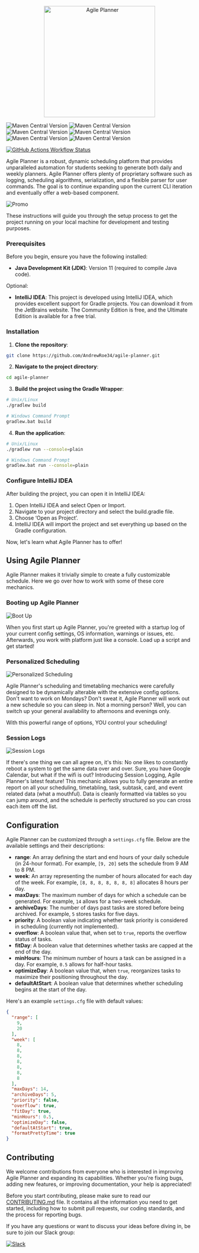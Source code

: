 <p align="center">
  <img src="images/new_logo.png" alt="Agile Planner" height=300>
</p>

![Maven Central Version](https://img.shields.io/maven-central/v/com.google.code.gson/gson?versionPrefix=2.10.1&style=flat&label=gson&labelColor=%23f8b500&color=%23555555)
![Maven Central Version](https://img.shields.io/maven-central/v/com.google.api-client/google-api-client?versionSuffix=2.6.0&style=flat&label=google-api-client&labelColor=%230f9d58&color=%23555555)
![Maven Central Version](https://img.shields.io/maven-central/v/com.google.oauth-client/google-oauth-client-jetty?versionSuffix=1.34.1&style=flat&label=google-oauth-client-jetty&labelColor=%234285f4&color=%23555555)
![Maven Central Version](https://img.shields.io/maven-central/v/com.google.apis/google-api-services-calendar?versionSuffix=v3-rev20220715-2.0.0&style=flat&label=google-api-services-calendar&labelColor=%23db4437&color=%23555555)
![Maven Central Version](https://img.shields.io/maven-central/v/org.junit.jupiter/junit-jupiter-api?versionSuffix=5.9.2&style=flat&label=junit-jupiter-api&labelColor=%234caf50&color=%23555555)
![Maven Central Version](https://img.shields.io/maven-central/v/org.junit.jupiter/junit-jupiter-engine?versionSuffix=5.9.2&style=flat&label=junit-jupiter-engine&labelColor=%239c27b0&color=%23555555)

[![GitHub Actions Workflow Status](https://img.shields.io/github/actions/workflow/status/AndrewRoe34/agile-planner/gradle.yml?style=flat)](https://github.com/AndrewRoe34/agile-planner/actions)
<!-- [![GitHub Release](https://img.shields.io/github/v/release/AndrewRoe34/agile-planner?include_prereleases&color=%23ffeb3b)](https://github.com/AndrewRoe34/agile-planner/releases) -->

Agile Planner is a robust, dynamic scheduling platform that provides unparalleled automation for students seeking to generate both daily and weekly planners. Agile Planner offers plenty of proprietary software such as logging, scheduling algorithms, serialization, and a flexible parser for user commands. The goal is to continue expanding upon the current CLI iteration and eventually offer a web-based component.

![Promo](images/preview.gif)

These instructions will guide you through the setup process to get the project running on your local machine for development and testing purposes.

### Prerequisites

Before you begin, ensure you have the following installed:
- **Java Development Kit (JDK)**: Version 11 (required to compile Java code).

Optional:
- **IntelliJ IDEA**: This project is developed using IntelliJ IDEA, which provides excellent support for Gradle projects. You can download it from the JetBrains website. The Community Edition is free, and the Ultimate Edition is available for a free trial.

### Installation
1. **Clone the repository**:
```bash
git clone https://github.com/AndrewRoe34/agile-planner.git
```
2. **Navigate to the project directory**:
```bash
cd agile-planner
```
3. **Build the project using the Gradle Wrapper**:
```bash
# Unix/Linux
./gradlew build

# Windows Command Prompt
gradlew.bat build
```
4. **Run the application**:
```bash
# Unix/Linux
./gradlew run --console=plain

# Windows Command Prompt
gradlew.bat run --console=plain
```
### Configure IntelliJ IDEA
After building the project, you can open it in IntelliJ IDEA:
1. Open IntelliJ IDEA and select Open or Import.
2. Navigate to your project directory and select the build.gradle file.
3. Choose ‘Open as Project’.
4. IntelliJ IDEA will import the project and set everything up based on the Gradle configuration.

Now, let's learn what Agile Planner has to offer!

## Using Agile Planner
Agile Planner makes it trivially simple to create a fully customizable schedule. Here we go over how to work with some of these core mechanics.

### Booting up Agile Planner
![Boot Up](images/ui.gif)

When you first start up Agile Planner, you're greeted with a startup log of your current config settings, OS information, warnings or issues, etc. Afterwards, you work with platform just like a console. Load up a script and get started!

### Personalized Scheduling
![Personalized Scheduling](images/hours.gif)

Agile Planner's scheduling and timetabling mechanics were carefully designed to be dynamically alterable with the extensive config options. Don't want to work on Mondays? Don't sweat it, Agile Planner will work out a new schedule so you can sleep in. Not a morning person? Well, you can switch up your general availability to afternoons and evenings only.

With this powerful range of options, YOU control your scheduling!

### Session Logs
![Session Logs](images/session.gif)

If there's one thing we can all agree on, it's this: No one likes to constantly reboot a system to get the same data over and over. Sure, you have Google Calendar, but what if the wifi is out? Introducing Session Logging, Agile Planner's latest feature! This mechanic allows you to fully generate an entire report on all your scheduling, timetabling, task, subtask, card, and event related data (what a mouthful). Data is cleanly formatted via tables so you can jump around, and the schedule is perfectly structured so you can cross each item off the list.


## Configuration
Agile Planner can be customized through a `settings.cfg` file. Below are the available settings and their descriptions:

- **range**: An array defining the start and end hours of your daily schedule (in 24-hour format). For example, `[9, 20]` sets the schedule from 9 AM to 8 PM.
- **week**: An array representing the number of hours allocated for each day of the week. For example, `[8, 8, 8, 8, 8, 8, 8]` allocates 8 hours per day.
- **maxDays**: The maximum number of days for which a schedule can be generated. For example, `14` allows for a two-week schedule.
- **archiveDays**: The number of days past tasks are stored before being archived. For example, `5` stores tasks for five days.
- **priority**: A boolean value indicating whether task priority is considered in scheduling (currently not implemented).
- **overflow**: A boolean value that, when set to `true`, reports the overflow status of tasks.
- **fitDay**: A boolean value that determines whether tasks are capped at the end of the day.
- **minHours**: The minimum number of hours a task can be assigned in a day. For example, `0.5` allows for half-hour tasks.
- **optimizeDay**: A boolean value that, when `true`, reorganizes tasks to maximize their positioning throughout the day.
- **defaultAtStart**: A boolean value that determines whether scheduling begins at the start of the day.

Here's an example `settings.cfg` file with default values:
```json
{
  "range": [
    9,
    20
  ],
  "week": [
    8,
    8,
    8,
    8,
    8,
    8,
    8
  ],
  "maxDays": 14,
  "archiveDays": 5,
  "priority": false,
  "overflow": true,
  "fitDay": true,
  "minHours": 0.5,
  "optimizeDay": false,
  "defaultAtStart": true,
  "formatPrettyTime": true
}
```

## Contributing

We welcome contributions from everyone who is interested in improving Agile Planner and expanding its capabilities. Whether you're fixing bugs, adding new features, or improving documentation, your help is appreciated!

Before you start contributing, please make sure to read our [CONTRIBUTING.md](CONTRIBUTING.md) file. It contains all the information you need to get started, including how to submit pull requests, our coding standards, and the process for reporting bugs.

If you have any questions or want to discuss your ideas before diving in, be sure to join our Slack group:

[![Slack](https://img.shields.io/badge/Slack-4A154B?style=for-the-badge&logo=slack&logoColor=white)](https://join.slack.com/t/agileplannergroup/shared_invite/zt-2k0bmf49j-V6avYCrNJFFWVTpdER69tg)
